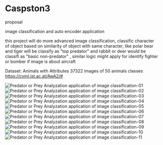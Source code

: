 # Caspston3

proposal

image classification and auto encoder application

this project will do more advanced image classification, classific character of object based on similarity of object with same character, like polar bear and tiger will be classify as "top predator" and rabbit or deer would be classifi as "basic non-predator" , similar logic might apply for identify fighter or bomber if image is about aircraft

Dataset: Animals with Attributes 
 37322 images of 50 animals classes 
https://cvml.ist.ac.at/AwA2/#

![Predator or Prey Analyzation application of image classification-01](https://user-images.githubusercontent.com/83846713/129200994-ef616da7-6517-4f2a-8c64-d7ac8ab5fa0c.png)
![Predator or Prey Analyzation application of image classification-02](https://user-images.githubusercontent.com/83846713/129201000-47560bb9-25e9-4290-b2ec-a782dccddcb5.png)
![Predator or Prey Analyzation application of image classification-03](https://user-images.githubusercontent.com/83846713/129201004-ebb0ae99-6017-425d-b456-b5f11a72fc0a.png)
![Predator or Prey Analyzation application of image classification-04](https://user-images.githubusercontent.com/83846713/129201009-69a81b5e-71a2-4a92-861a-a5faf48a0af6.png)
![Predator or Prey Analyzation application of image classification-05](https://user-images.githubusercontent.com/83846713/129201013-c2a0b50a-aae0-49d7-92e9-54d8ddfd2f8d.png)
![Predator or Prey Analyzation application of image classification-06](https://user-images.githubusercontent.com/83846713/129201016-77115ca2-2686-4f56-9377-f0e469b9dc69.png)
![Predator or Prey Analyzation application of image classification-07](https://user-images.githubusercontent.com/83846713/129201019-235bbdb4-fb59-4c8a-8cb6-6a3c69c547ac.png)
![Predator or Prey Analyzation application of image classification-08](https://user-images.githubusercontent.com/83846713/129201022-914c2a32-8ecd-47dc-befd-93b9360f3216.png)
![Predator or Prey Analyzation application of image classification-09](https://user-images.githubusercontent.com/83846713/129201025-7143fd59-fdd1-446a-bf5d-b00b10e36a11.png)
![Predator or Prey Analyzation application of image classification-10](https://user-images.githubusercontent.com/83846713/129201030-3d9df865-40a2-4579-b434-95454b279115.png)
![Predator or Prey Analyzation application of image classification-11](https://user-images.githubusercontent.com/83846713/129201036-ccde3aa7-1897-4ac8-82c6-eeaf375598e9.png)


